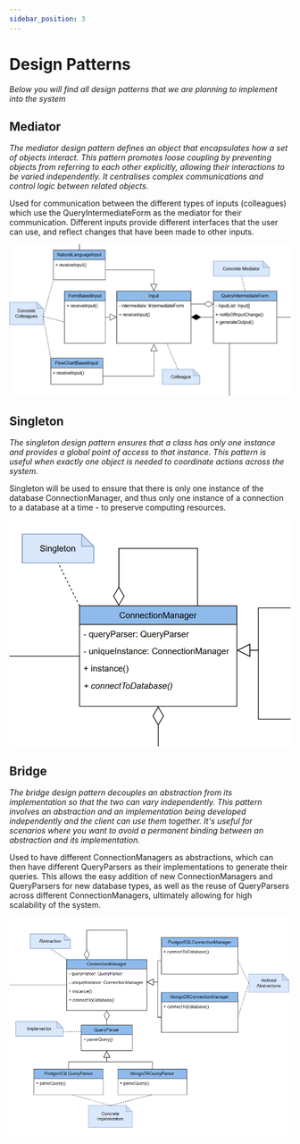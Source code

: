 ```yaml
---
sidebar_position: 3
---
```


# Design Patterns
*Below you will find all design patterns that we are planning to implement into the system*

## Mediator

*The mediator design pattern defines an object that encapsulates how a set of objects interact. This pattern promotes loose coupling by preventing objects from referring to each other explicitly, allowing their interactions to be varied independently. It centralises complex communications and control logic between related objects.*

Used for communication between the different types of inputs (colleagues) which use the QueryIntermediateForm as the mediator for their communication. Different inputs provide different interfaces that the user can use, and reflect changes that have been made to other inputs.

![QBee Mediator Design Pattern](./../../static/img/QBEEMediator.png)

## Singleton

*The singleton design pattern ensures that a class has only one instance and provides a global point of access to that instance. This pattern is useful when exactly one object is needed to coordinate actions across the system.*

Singleton will be used to ensure that there is only one instance of the database ConnectionManager, and thus only one instance of a connection to a database at a time - to preserve computing resources.

![QBee Singleton Design Pattern](./../../static/img/QBEESingleton.png)

## Bridge

*The bridge design pattern decouples an abstraction from its implementation so that the two can vary independently. This pattern involves an abstraction and an implementation being developed independently and the client can use them together. It's useful for scenarios where you want to avoid a permanent binding between an abstraction and its implementation.*

Used to have different ConnectionManagers as abstractions, which can then have different QueryParsers as their implementations to generate their queries. This allows the easy addition of new ConnectionManagers and QueryParsers for new database types, as well as the reuse of QueryParsers across different ConnectionManagers, ultimately allowing for high scalability of the system.

![QBee Bridge Design Pattern](./../../static/img/QBEEBridge.png)